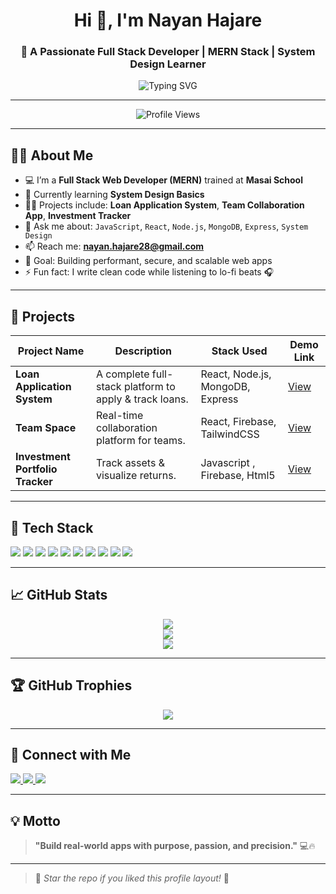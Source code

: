 <h1 align="center">Hi 👋, I'm Nayan Hajare</h1>
<h3 align="center">🚀 A Passionate Full Stack Developer | MERN Stack | System Design Learner</h3>

<p align="center">
<img src="https://readme-typing-svg.demolab.com?font=Fira+Code&weight=500&size=20&pause=1000&center=true&vCenter=true&width=600&padding=2&lines=Full+Stack+Developer+%7C+React+%7C+Node.js+%7C+MongoDB;Clean+Code+%7C+System+Design+Learner+%7C+UI+Lover" alt="Typing SVG" />


</p>

---

<p align="center">
  <img src="https://komarev.com/ghpvc/?username=nayanhajare&label=Profile%20views&color=0e75b6&style=flat" alt="Profile Views" />
</p>

---

## 🧑‍💻 About Me

- 💻 I’m a **Full Stack Web Developer (MERN)** trained at **Masai School**
- 🌱 Currently learning **System Design Basics**
- 👨‍💻 Projects include: **Loan Application System**, **Team Collaboration App**, **Investment Tracker**
- 💬 Ask me about: `JavaScript`, `React`, `Node.js`, `MongoDB`, `Express`, `System Design`
- 📫 Reach me: **nayan.hajare28@gmail.com**
- 🎯 Goal: Building performant, secure, and scalable web apps
- ⚡ Fun fact: I write clean code while listening to lo-fi beats 🎧

---

## 🚀 Projects

| Project Name                | Description                                             | Stack Used                        | Demo Link |
|----------------------------|---------------------------------------------------------|-----------------------------------|-----------|
| **Loan Application System**| A complete full-stack platform to apply & track loans. | React, Node.js, MongoDB, Express  | [View](https://loan-app-frontend-eight.vercel.app/) |
| **Team Space**             | Real-time collaboration platform for teams.             | React, Firebase, TailwindCSS      | [View](https://teamspace12.netlify.app/) |
| **Investment Portfolio Tracker** | Track assets & visualize returns.                 |  Javascript , Firebase, Html5       | [View](https://nayan-investmentportfoliotracker.netlify.app/login.html) |

---

## 🔧 Tech Stack

<p align="left">
  <img src="https://img.shields.io/badge/React-61DAFB?style=for-the-badge&logo=react&logoColor=black" />
  <img src="https://img.shields.io/badge/Node.js-339933?style=for-the-badge&logo=node-dot-js&logoColor=white" />
  <img src="https://img.shields.io/badge/MongoDB-4EA94B?style=for-the-badge&logo=mongodb&logoColor=white" />
  <img src="https://img.shields.io/badge/Express.js-000000?style=for-the-badge&logo=express&logoColor=white" />
  <img src="https://img.shields.io/badge/JavaScript-F7DF1E?style=for-the-badge&logo=javascript&logoColor=black" />
  <img src="https://img.shields.io/badge/HTML5-E34F26?style=for-the-badge&logo=html5&logoColor=white" />
  <img src="https://img.shields.io/badge/CSS3-1572B6?style=for-the-badge&logo=css3&logoColor=white" />
  <img src="https://img.shields.io/badge/TailwindCSS-38B2AC?style=for-the-badge&logo=tailwind-css&logoColor=white" />
  <img src="https://img.shields.io/badge/Postman-FF6C37?style=for-the-badge&logo=postman&logoColor=white" />
  <img src="https://img.shields.io/badge/Firebase-FFCA28?style=for-the-badge&logo=firebase&logoColor=black" />
</p>

---

## 📈 GitHub Stats

<p align="center">
  <img src="https://github-readme-stats.vercel.app/api/top-langs?username=nayanhajare&show_icons=true&locale=en&layout=compact&theme=tokyonight" />
  <br />
  <img src="https://github-readme-stats.vercel.app/api?username=nayanhajare&show_icons=true&locale=en&theme=tokyonight" />
  <br />
  <img src="https://github-readme-streak-stats.herokuapp.com/?user=nayanhajare&theme=tokyonight" />
</p>

---

## 🏆 GitHub Trophies

<p align="center">
  <img src="https://github-profile-trophy.vercel.app/?username=nayanhajare&theme=gruvbox&row=1&column=6" />
</p>

---

## 🔗 Connect with Me

<p align="left">
  <a href="https://linkedin.com/in/nayan-hajare" target="_blank">
    <img src="https://img.shields.io/badge/LinkedIn-%230077B5.svg?&style=for-the-badge&logo=linkedin&logoColor=white"/>
  </a>
  <a href="mailto:nayan.hajare28@gmail.com">
    <img src="https://img.shields.io/badge/Gmail-D14836?style=for-the-badge&logo=gmail&logoColor=white"/>
  </a>
  <a href="https://github.com/nayanhajare" target="_blank">
    <img src="https://img.shields.io/badge/GitHub-%2312100E.svg?style=for-the-badge&logo=github&logoColor=white"/>
  </a>
</p>

---

## 💡 Motto

> **"Build real-world apps with purpose, passion, and precision."** 💻🔥

---

> 🔔 *Star the repo if you liked this profile layout!* 🌟  
